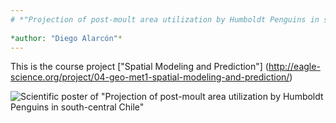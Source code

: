 ```yaml
---
# *"Projection of post-moult area utilization by Humboldt Penguins in south-central Chile"*
  
*author: "Diego Alarcón"*
---
```


This is the course project ["Spatial Modeling and Prediction"] (http://eagle-science.org/project/04-geo-met1-spatial-modeling-and-prediction/)

![Scientific poster of "Projection of post-moult area utilization by Humboldt
Penguins in south-central Chile"](https://github.com/diegoalarc/Spatial_Modeling_and_Prediction/blob/master/Products/Poster_Humboldt_Penguins_DiegoAlarcon.png?raw=true)